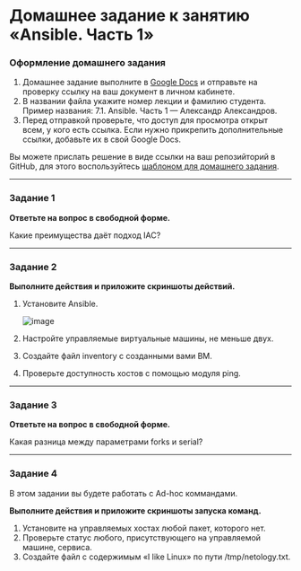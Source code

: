 # Домашнее задание к занятию «Ansible. Часть 1»

### Оформление домашнего задания

1. Домашнее задание выполните в [Google Docs](https://docs.google.com/) и отправьте на проверку ссылку на ваш документ в личном кабинете.  
1. В названии файла укажите номер лекции и фамилию студента. Пример названия: 7.1. Ansible. Часть 1 — Александр Александров.
1. Перед отправкой проверьте, что доступ для просмотра открыт всем, у кого есть ссылка. Если нужно прикрепить дополнительные ссылки, добавьте их в свой Google Docs.

Вы можете прислать решение в виде ссылки на ваш репозийторий в GitHub, для этого воспользуйтесь [шаблоном для домашнего задания](https://github.com/netology-code/sys-pattern-homework).

---

### Задание 1

**Ответьте на вопрос в свободной форме.**

Какие преимущества даёт подход IAC?

---

### Задание 2 

**Выполните действия и приложите скриншоты действий.**

1. Установите Ansible.
   
   ![image](https://github.com/Hr0mi/SVIRT-21/assets/95475785/00385329-2969-4702-a113-f0fa8cba61db)

3. Настройте управляемые виртуальные машины, не меньше двух.
4. Создайте файл inventory с созданными вами ВМ.
5. Проверьте доступность хостов с помощью модуля ping.
 
---

### Задание 3 

**Ответьте на вопрос в свободной форме.**

Какая разница между параметрами forks и serial? 

---

### Задание 4 

В этом задании вы будете работать с Ad-hoc коммандами.

**Выполните действия и приложите скриншоты запуска команд.**

1. Установите на управляемых хостах любой пакет, которого нет.
2. Проверьте статус любого, присутствующего на управляемой машине, сервиса. 
3. Создайте файл с содержимым «I like Linux» по пути /tmp/netology.txt.
